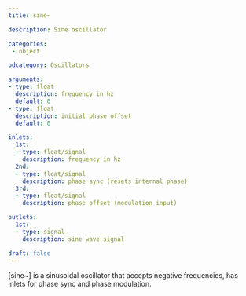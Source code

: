 ```yaml
---
title: sine~

description: Sine oscillator

categories:
 - object

pdcategory: Oscillators 

arguments:
- type: float
  description: frequency in hz
  default: 0
- type: float
  description: initial phase offset
  default: 0

inlets:
  1st:
  - type: float/signal
    description: frequency in hz
  2nd:
  - type: float/signal
    description: phase sync (resets internal phase)
  3rd:
  - type: float/signal
    description: phase offset (modulation input)

outlets:
  1st:
  - type: signal
    description: sine wave signal

draft: false
---
```


[sine~] is a sinusoidal oscillator that accepts negative frequencies, has inlets for phase sync and phase modulation.
